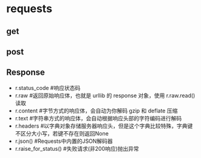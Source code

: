 # requests
## get
## post

## Response
* r.status_code #响应状态码
* r.raw #返回原始响应体，也就是 urllib 的 response 对象，使用 r.raw.read() 读取
* r.content #字节方式的响应体，会自动为你解码 gzip 和 deflate 压缩
* r.text #字符串方式的响应体，会自动根据响应头部的字符编码进行解码
* r.headers #以字典对象存储服务器响应头，但是这个字典比较特殊，字典键不区分大小写，若键不存在则返回None
* r.json() #Requests中内置的JSON解码器
* r.raise_for_status() #失败请求(非200响应)抛出异常